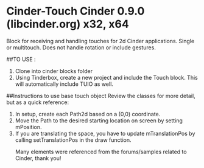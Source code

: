 Cinder-Touch 
Cinder 0.9.0 (libcinder.org)
x32, x64
============
Block for receiving and handling touches for 2d Cinder applications. Single or multitouch. Does not handle rotation or include gestures. 

##TO USE :
<ol>
<li>Clone into cinder blocks folder</li>
<li>Using Tinderbox, create a new project and include the Touch block. This will automatically include TUIO as well.</li>
</ol>

##Instructions to use base touch object
Review the classes for more detail, but as a quick reference:
<ol>
<li>In setup, create each Path2d based on a (0,0) coordinate.</li>
<li>Move the Path to the desired starting location on screen by setting mPosition.</li>
<li>If you are translating the space, you have to update mTranslationPos by calling setTranslationPos in the draw function.</li>

Many elements were referenced from the forums/samples related to Cinder, thank you! 